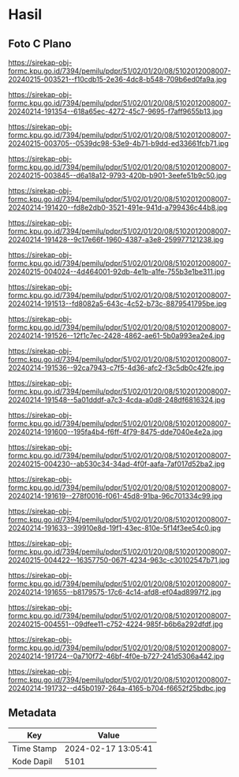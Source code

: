 # Hasil

## Foto C Plano

https://sirekap-obj-formc.kpu.go.id/7394/pemilu/pdpr/51/02/01/20/08/5102012008007-20240215-003521--f10cdb15-2e36-4dc8-b548-709b6ed0fa9a.jpg

https://sirekap-obj-formc.kpu.go.id/7394/pemilu/pdpr/51/02/01/20/08/5102012008007-20240214-191354--618a65ec-4272-45c7-9695-f7aff9655b13.jpg

https://sirekap-obj-formc.kpu.go.id/7394/pemilu/pdpr/51/02/01/20/08/5102012008007-20240215-003705--0539dc98-53e9-4b71-b9dd-ed33661fcb71.jpg

https://sirekap-obj-formc.kpu.go.id/7394/pemilu/pdpr/51/02/01/20/08/5102012008007-20240215-003845--d6a18a12-9793-420b-b901-3eefe51b9c50.jpg

https://sirekap-obj-formc.kpu.go.id/7394/pemilu/pdpr/51/02/01/20/08/5102012008007-20240214-191420--fd8e2db0-3521-491e-941d-a799436c44b8.jpg

https://sirekap-obj-formc.kpu.go.id/7394/pemilu/pdpr/51/02/01/20/08/5102012008007-20240214-191428--9c17e66f-1960-4387-a3e8-259977121238.jpg

https://sirekap-obj-formc.kpu.go.id/7394/pemilu/pdpr/51/02/01/20/08/5102012008007-20240215-004024--4d464001-92db-4e1b-a1fe-755b3e1be311.jpg

https://sirekap-obj-formc.kpu.go.id/7394/pemilu/pdpr/51/02/01/20/08/5102012008007-20240214-191513--fd8082a5-643c-4c52-b73c-8879541795be.jpg

https://sirekap-obj-formc.kpu.go.id/7394/pemilu/pdpr/51/02/01/20/08/5102012008007-20240214-191526--12f1c7ec-2428-4862-ae61-5b0a993ea2e4.jpg

https://sirekap-obj-formc.kpu.go.id/7394/pemilu/pdpr/51/02/01/20/08/5102012008007-20240214-191536--92ca7943-c7f5-4d36-afc2-f3c5db0c42fe.jpg

https://sirekap-obj-formc.kpu.go.id/7394/pemilu/pdpr/51/02/01/20/08/5102012008007-20240214-191548--5a01dddf-a7c3-4cda-a0d8-248df6816324.jpg

https://sirekap-obj-formc.kpu.go.id/7394/pemilu/pdpr/51/02/01/20/08/5102012008007-20240214-191600--195fa4b4-f6ff-4f79-8475-dde7040e4e2a.jpg

https://sirekap-obj-formc.kpu.go.id/7394/pemilu/pdpr/51/02/01/20/08/5102012008007-20240215-004230--ab530c34-34ad-4f0f-aafa-7af017d52ba2.jpg

https://sirekap-obj-formc.kpu.go.id/7394/pemilu/pdpr/51/02/01/20/08/5102012008007-20240214-191619--278f0016-f061-45d8-91ba-96c701334c99.jpg

https://sirekap-obj-formc.kpu.go.id/7394/pemilu/pdpr/51/02/01/20/08/5102012008007-20240214-191633--39910e8d-19f1-43ec-810e-5f14f3ee54c0.jpg

https://sirekap-obj-formc.kpu.go.id/7394/pemilu/pdpr/51/02/01/20/08/5102012008007-20240215-004422--16357750-067f-4234-963c-c30102547b71.jpg

https://sirekap-obj-formc.kpu.go.id/7394/pemilu/pdpr/51/02/01/20/08/5102012008007-20240214-191655--b8179575-17c6-4c14-afd8-ef04ad8997f2.jpg

https://sirekap-obj-formc.kpu.go.id/7394/pemilu/pdpr/51/02/01/20/08/5102012008007-20240215-004551--09dfee11-c752-4224-985f-b6b6a292dfdf.jpg

https://sirekap-obj-formc.kpu.go.id/7394/pemilu/pdpr/51/02/01/20/08/5102012008007-20240214-191724--0a710f72-46bf-4f0e-b727-241d5306a442.jpg

https://sirekap-obj-formc.kpu.go.id/7394/pemilu/pdpr/51/02/01/20/08/5102012008007-20240214-191732--d45b0197-264a-4165-b704-f6652f25bdbc.jpg


## Metadata

| Key        | Value               |
| ---------- | ------------------- |
| Time Stamp | 2024-02-17 13:05:41 |
| Kode Dapil | 5101                |



